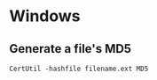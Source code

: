 Windows
========

Generate a file's MD5
-------------------
```
CertUtil -hashfile filename.ext MD5
```
